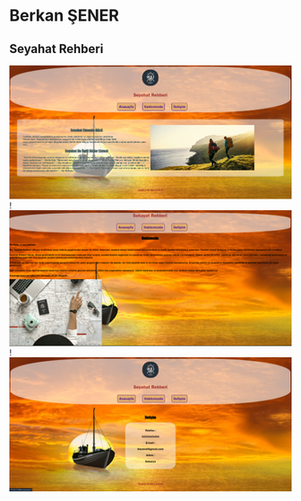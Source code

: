 # Berkan ŞENER
 ## Seyahat Rehberi
![alt text](<img/Ekran görüntüsü 2024-03-24 181455.png>)!![alt text](<img/Ekran görüntüsü 2024-03-24 181228.png>)!![alt text](<img/Ekran görüntüsü 2024-03-24 181208.png>)